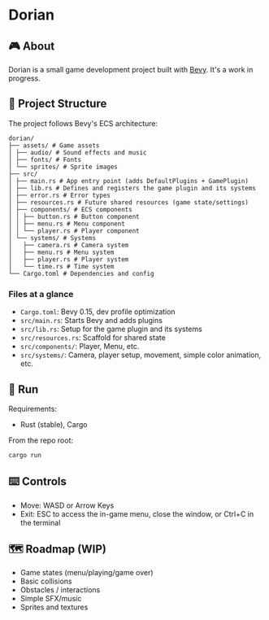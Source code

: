 # Dorian

## 🎮 About

Dorian is a small game development project built with [Bevy](https://bevyengine.org/). It's a work in progress.  

## 📁 Project Structure

The project follows Bevy's ECS architecture:  

```
dorian/
├── assets/ # Game assets
│ ├── audio/ # Sound effects and music
│ ├── fonts/ # Fonts
│ └── sprites/ # Sprite images
├── src/
│ ├── main.rs # App entry point (adds DefaultPlugins + GamePlugin)
│ ├── lib.rs # Defines and registers the game plugin and its systems
│ ├── error.rs # Error types
│ ├── resources.rs # Future shared resources (game state/settings)
│ ├── components/ # ECS components
│ │ ├── button.rs # Button component
│ │ ├── menu.rs # Menu component
│ │ └── player.rs # Player component
│ └── systems/ # Systems
│   ├── camera.rs # Camera system
│   ├── menu.rs # Menu system
│   ├── player.rs # Player system
│   └── time.rs # Time system
└── Cargo.toml # Dependencies and config
```

### Files at a glance

- `Cargo.toml`: Bevy 0.15, dev profile optimization  
- `src/main.rs`: Starts Bevy and adds plugins  
- `src/lib.rs`: Setup for the game plugin and its systems  
- `src/resources.rs`: Scaffold for shared state  
- `src/components/`: Player, Menu, etc.  
- `src/systems/`: Camera, player setup, movement, simple color animation, etc.  

## 🚀 Run

Requirements:  
- Rust (stable), Cargo  

From the repo root:  
```bash
cargo run
```

## ⌨️ Controls

- Move: WASD or Arrow Keys
- Exit: ESC to access the in-game menu, close the window, or Ctrl+C in the terminal

## 🗺️ Roadmap (WIP)

- Game states (menu/playing/game over)
- Basic collisions
- Obstacles / interactions
- Simple SFX/music
- Sprites and textures
